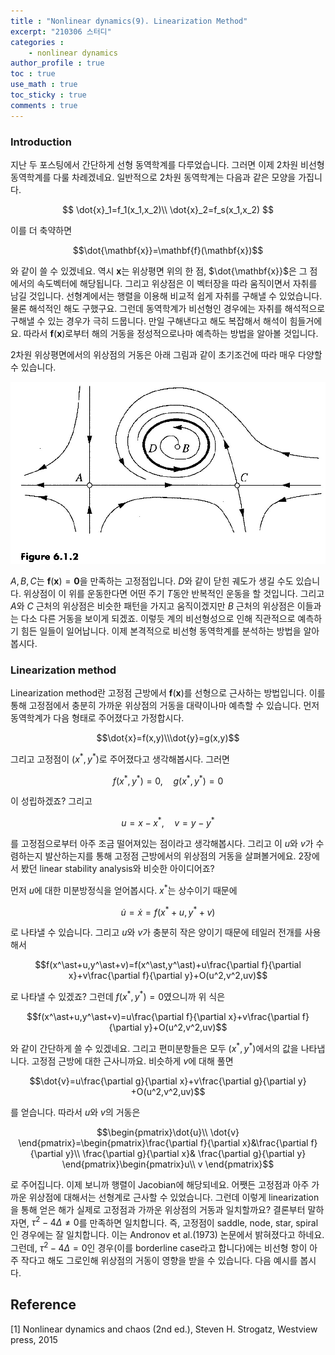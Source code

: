 ```yaml
---
title : "Nonlinear dynamics(9). Linearization Method"
excerpt: "210306 스터디"
categories :
    - nonlinear dynamics
author_profile : true
toc : true
use_math : true
toc_sticky : true
comments : true
---
```


### Introduction

지난 두 포스팅에서 간단하게 선형 동역학계를 다루었습니다. 그러면 이제 2차원 비선형 동역학계를 다룰 차례겠네요. 일반적으로 2차원 동역학계는 다음과 같은 모양을 가집니다.

$$ \dot{x}_1=f_1(x_1,x_2)\\ \dot{x}_2=f_s(x_1,x_2) $$

이를 더 축약하면

$$\dot{\mathbf{x}}=\mathbf{f}(\mathbf{x})$$

와 같이 쓸 수 있겠네요. 역시 $\mathbf{x}$는 위상평면 위의 한 점, $\dot{\mathbf{x}}$은 그 점에서의 속도벡터에 해당됩니다. 그리고 위상점은 이 벡터장을 따라 움직이면서 자취를 남길 것입니다. 선형계에서는 행렬을 이용해 비교적 쉽게 자취를 구해낼 수 있었습니다. 물론 해석적인 해도 구했구요. 그런데 동역학계가 비선형인 경우에는 자취를 해석적으로 구해낼 수 있는 경우가 극히 드뭅니다. 만일 구해낸다고 해도 복잡해서 해석이 힘들거에요. 따라서 $\mathbf{f}(\mathbf{x})$로부터 해의 거동을 정성적으로나마 예측하는 방법을 알아볼 것입니다.

2차원 위상평면에서의 위상점의 거동은 아래 그림과 같이 초기조건에 따라 매우 다양할 수 있습니다.

![ex_screenshot](/assets/images/NLD/fig-6.1.2.jpg)

$A,\,B,\,C$는 $\mathbf{f}(\mathbf{x})=\mathbf{0}$을 만족하는 고정점입니다. $D$와 같이 닫힌 궤도가 생길 수도 있습니다. 위상점이 이 위를 운동한다면 어떤 주기 $T$동안 반복적인 운동을 할 것입니다. 그리고 $A$와 $C$ 근처의 위상점은 비슷한 패턴을 가지고 움직이겠지만 $B$ 근처의 위상점은 이들과는 다소 다른 거동을 보이게 되겠죠. 이렇듯 계의 비선형성으로 인해 직관적으로 예측하기 힘든 일들이 일어납니다. 이제 본격적으로 비선형 동역학계를 분석하는 방법을 알아봅시다.

### Linearization method

Linearization method란 고정점 근방에서 $\mathbf{f}(\mathbf{x})$를 선형으로 근사하는 방법입니다. 이를 통해 고정점에서 충분히 가까운 위상점의 거동을 대략이나마 예측할 수 있습니다. 먼저 동역학계가 다음 형태로 주어졌다고 가정합시다.

$$\dot{x}=f(x,y)\\\dot{y}=g(x,y)$$

그리고 고정점이 $(x^\ast,y^\ast)$로 주어졌다고 생각해봅시다. 그러면

$$f(x^\ast,y^\ast)=0,\quad g(x^\ast,y^\ast)=0$$

이 성립하겠죠? 그리고

$$u=x-x^\ast,\quad v=y-y^\ast$$

를 고정점으로부터 아주 조금 떨어져있는 점이라고 생각해봅시다. 그리고 이 $u$와 $v$가 수렴하는지 발산하는지를 통해 고정점 근방에서의 위상점의 거동을 살펴볼거에요. 2장에서 봤던 linear stability analysis와 비슷한 아이디어죠?

먼저 $u$에 대한 미분방정식을 얻어봅시다. $x^\ast$는 상수이기 때문에

$$\dot{u}=\dot{x}=f(x^\ast+u,y^\ast+v)$$

로 나타낼 수 있습니다. 그리고 $u$와 $v$가 충분히 작은 양이기 때문에 테일러 전개를 사용해서

$$f(x^\ast+u,y^\ast+v)=f(x^\ast,y^\ast)+u\frac{\partial f}{\partial x}+v\frac{\partial f}{\partial y}+O(u^2,v^2,uv)$$

로 나타낼 수 있겠죠? 그런데 $f(x^\ast,y^\ast)=0$였으니까 위 식은

$$f(x^\ast+u,y^\ast+v)=u\frac{\partial f}{\partial x}+v\frac{\partial f}{\partial y}+O(u^2,v^2,uv)$$

와 같이 간단하게 쓸 수 있겠네요. 그리고 편미분항들은 모두 $(x^\ast,y^\ast)$에서의 값을 나타냅니다. 고정점 근방에 대한 근사니까요. 비슷하게 $v$에 대해 풀면

$$\dot{v}=u\frac{\partial g}{\partial x}+v\frac{\partial g}{\partial y} +O(u^2,v^2,uv)$$

를 얻습니다. 따라서 $u$와 $v$의 거동은

$$\begin{pmatrix}\dot{u}\\ \dot{v} \end{pmatrix}=\begin{pmatrix}\frac{\partial f}{\partial x}&\frac{\partial f}{\partial y}\\ \frac{\partial g}{\partial x}& \frac{\partial g}{\partial y} \end{pmatrix}\begin{pmatrix}u\\ v \end{pmatrix}$$

로 주어집니다. 이제 보니까 행렬이 Jacobian에 해당되네요. 어쨋든 고정점과 아주 가까운 위상점에 대해서는 선형계로 근사할 수 있었습니다. 그런데 이렇게 linearization을 통해 얻은 해가 실제로 고정점과 가까운 위상점의 거동과 일치할까요? 결론부터 말하자면, $\tau^2-4\Delta\neq0$를 만족하면 일치합니다. 즉, 고정점이 saddle, node, star, spiral인 경우에는 잘 일치합니다. 이는 Andronov et al.(1973) 논문에서 밝혀졌다고 하네요. 그런데, $\tau^2-4\Delta=0$인 경우(이를 borderline case라고 합니다)에는 비선형 항이 아주 작다고 해도 그로인해 위상점의 거동이 영향을 받을 수 있습니다. 다음 예시를 봅시다.




## Reference

[1] Nonlinear dynamics and chaos (2nd ed.), Steven H. Strogatz, Westview press, 2015